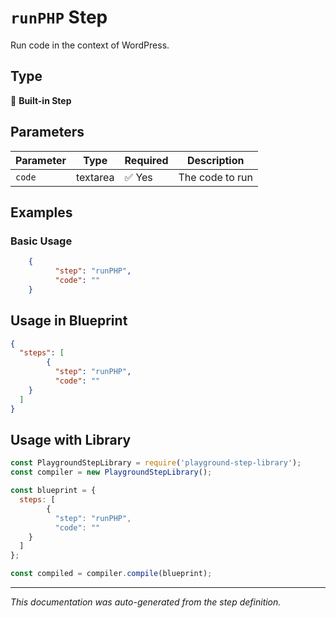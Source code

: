 # `runPHP` Step

Run code in the context of WordPress.

## Type
🔧 **Built-in Step**

## Parameters

| Parameter | Type | Required | Description |
|-----------|------|----------|-------------|
| `code` | textarea | ✅ Yes | The code to run |


## Examples

### Basic Usage
```json
    {
          "step": "runPHP",
          "code": ""
    }
```

## Usage in Blueprint

```json
{
  "steps": [
        {
          "step": "runPHP",
          "code": ""
    }
  ]
}
```

## Usage with Library

```javascript
const PlaygroundStepLibrary = require('playground-step-library');
const compiler = new PlaygroundStepLibrary();

const blueprint = {
  steps: [
        {
          "step": "runPHP",
          "code": ""
    }
  ]
};

const compiled = compiler.compile(blueprint);
```



---

*This documentation was auto-generated from the step definition.*
